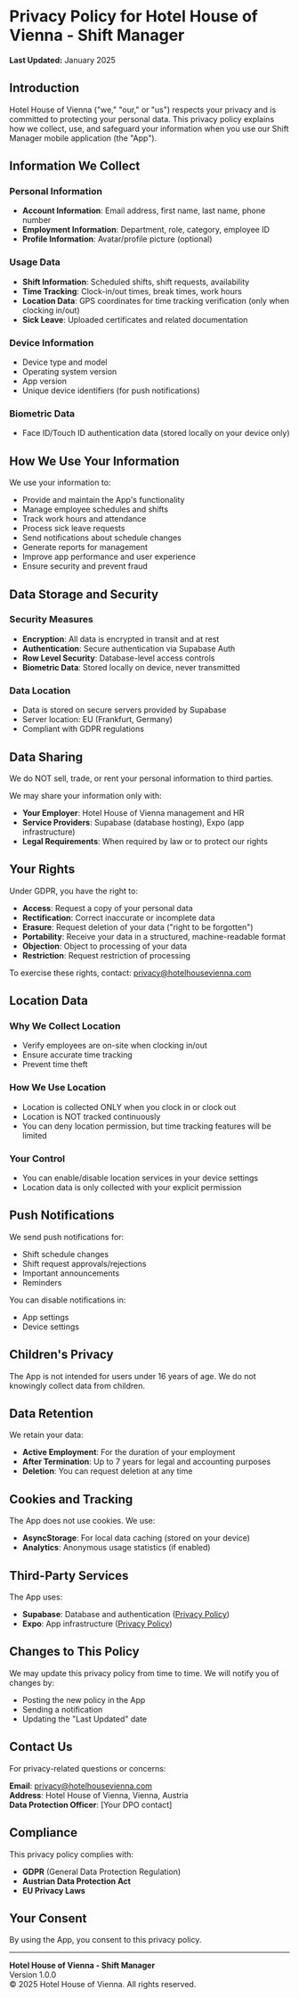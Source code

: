 
# Privacy Policy for Hotel House of Vienna - Shift Manager

**Last Updated:** January 2025

## Introduction

Hotel House of Vienna ("we," "our," or "us") respects your privacy and is committed to protecting your personal data. This privacy policy explains how we collect, use, and safeguard your information when you use our Shift Manager mobile application (the "App").

## Information We Collect

### Personal Information
- **Account Information**: Email address, first name, last name, phone number
- **Employment Information**: Department, role, category, employee ID
- **Profile Information**: Avatar/profile picture (optional)

### Usage Data
- **Shift Information**: Scheduled shifts, shift requests, availability
- **Time Tracking**: Clock-in/out times, break times, work hours
- **Location Data**: GPS coordinates for time tracking verification (only when clocking in/out)
- **Sick Leave**: Uploaded certificates and related documentation

### Device Information
- Device type and model
- Operating system version
- App version
- Unique device identifiers (for push notifications)

### Biometric Data
- Face ID/Touch ID authentication data (stored locally on your device only)

## How We Use Your Information

We use your information to:
- Provide and maintain the App's functionality
- Manage employee schedules and shifts
- Track work hours and attendance
- Process sick leave requests
- Send notifications about schedule changes
- Generate reports for management
- Improve app performance and user experience
- Ensure security and prevent fraud

## Data Storage and Security

### Security Measures
- **Encryption**: All data is encrypted in transit and at rest
- **Authentication**: Secure authentication via Supabase Auth
- **Row Level Security**: Database-level access controls
- **Biometric Data**: Stored locally on device, never transmitted

### Data Location
- Data is stored on secure servers provided by Supabase
- Server location: EU (Frankfurt, Germany)
- Compliant with GDPR regulations

## Data Sharing

We do NOT sell, trade, or rent your personal information to third parties.

We may share your information only with:
- **Your Employer**: Hotel House of Vienna management and HR
- **Service Providers**: Supabase (database hosting), Expo (app infrastructure)
- **Legal Requirements**: When required by law or to protect our rights

## Your Rights

Under GDPR, you have the right to:
- **Access**: Request a copy of your personal data
- **Rectification**: Correct inaccurate or incomplete data
- **Erasure**: Request deletion of your data ("right to be forgotten")
- **Portability**: Receive your data in a structured, machine-readable format
- **Objection**: Object to processing of your data
- **Restriction**: Request restriction of processing

To exercise these rights, contact: privacy@hotelhousevienna.com

## Location Data

### Why We Collect Location
- Verify employees are on-site when clocking in/out
- Ensure accurate time tracking
- Prevent time theft

### How We Use Location
- Location is collected ONLY when you clock in or clock out
- Location is NOT tracked continuously
- You can deny location permission, but time tracking features will be limited

### Your Control
- You can enable/disable location services in your device settings
- Location data is only collected with your explicit permission

## Push Notifications

We send push notifications for:
- Shift schedule changes
- Shift request approvals/rejections
- Important announcements
- Reminders

You can disable notifications in:
- App settings
- Device settings

## Children's Privacy

The App is not intended for users under 16 years of age. We do not knowingly collect data from children.

## Data Retention

We retain your data:
- **Active Employment**: For the duration of your employment
- **After Termination**: Up to 7 years for legal and accounting purposes
- **Deletion**: You can request deletion at any time

## Cookies and Tracking

The App does not use cookies. We use:
- **AsyncStorage**: For local data caching (stored on your device)
- **Analytics**: Anonymous usage statistics (if enabled)

## Third-Party Services

The App uses:
- **Supabase**: Database and authentication ([Privacy Policy](https://supabase.com/privacy))
- **Expo**: App infrastructure ([Privacy Policy](https://expo.dev/privacy))

## Changes to This Policy

We may update this privacy policy from time to time. We will notify you of changes by:
- Posting the new policy in the App
- Sending a notification
- Updating the "Last Updated" date

## Contact Us

For privacy-related questions or concerns:

**Email**: privacy@hotelhousevienna.com  
**Address**: Hotel House of Vienna, Vienna, Austria  
**Data Protection Officer**: [Your DPO contact]

## Compliance

This privacy policy complies with:
- **GDPR** (General Data Protection Regulation)
- **Austrian Data Protection Act**
- **EU Privacy Laws**

## Your Consent

By using the App, you consent to this privacy policy.

---

**Hotel House of Vienna - Shift Manager**  
Version 1.0.0  
© 2025 Hotel House of Vienna. All rights reserved.
